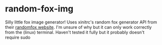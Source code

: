 # random-fox-img
Silly little fox image generator! Uses xinitrc's random fox generator API from their [randomfox website](https://randomfox.ca/).
I'm unsure of why but it can only work correctly from the (linux) terminal. Haven't tested it fully but it probably doesn't require sudo
